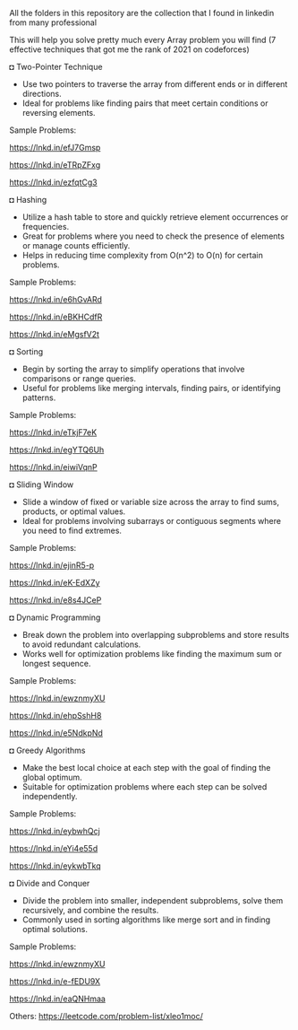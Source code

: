 All the folders in this repository are the collection that I found in linkedin from many professional

This will help you solve pretty much every Array problem you will find (7 effective techniques that got me the rank of 2021 on codeforces)

◘ Two-Pointer Technique

- Use two pointers to traverse the array from different ends or in different directions.
- Ideal for problems like finding pairs that meet certain conditions or reversing elements.

Sample Problems:

https://lnkd.in/efJ7Gmsp

https://lnkd.in/eTRpZFxg

https://lnkd.in/ezfqtCg3

◘ Hashing

- Utilize a hash table to store and quickly retrieve element occurrences or frequencies.
- Great for problems where you need to check the presence of elements or manage counts efficiently.
- Helps in reducing time complexity from O(n^2) to O(n) for certain problems.

Sample Problems:

https://lnkd.in/e6hGvARd

https://lnkd.in/eBKHCdfR

https://lnkd.in/eMgsfV2t

◘ Sorting

- Begin by sorting the array to simplify operations that involve comparisons or range queries.
- Useful for problems like merging intervals, finding pairs, or identifying patterns.

Sample Problems:

https://lnkd.in/eTkjF7eK

https://lnkd.in/egYTQ6Uh

https://lnkd.in/eiwiVqnP

◘ Sliding Window

- Slide a window of fixed or variable size across the array to find sums, products, or optimal values.
- Ideal for problems involving subarrays or contiguous segments where you need to find extremes.

Sample Problems:

https://lnkd.in/ejinR5-p

https://lnkd.in/eK-EdXZy

https://lnkd.in/e8s4JCeP

◘ Dynamic Programming

- Break down the problem into overlapping subproblems and store results to avoid redundant calculations.
- Works well for optimization problems like finding the maximum sum or longest sequence.

Sample Problems:

https://lnkd.in/ewznmyXU

https://lnkd.in/ehpSshH8

https://lnkd.in/e5NdkpNd

◘ Greedy Algorithms

- Make the best local choice at each step with the goal of finding the global optimum.
- Suitable for optimization problems where each step can be solved independently.

Sample Problems:

https://lnkd.in/eybwhQcj

https://lnkd.in/eYi4e55d

https://lnkd.in/eykwbTkq

◘ Divide and Conquer

- Divide the problem into smaller, independent subproblems, solve them recursively, and combine the results.
- Commonly used in sorting algorithms like merge sort and in finding optimal solutions.

Sample Problems:

https://lnkd.in/ewznmyXU

https://lnkd.in/e-fEDU9X

https://lnkd.in/eaQNHmaa


Others:
https://leetcode.com/problem-list/xleo1moc/
